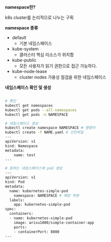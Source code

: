 **namespace란?**

k8s cluster를 논리적으로 나누는 구획

**namespace 종류**

- default
    - 기본 네임스페이스
- kube-system
    - 클러스터 핵심 리소스가 위치함
- kube-public
    - 모든 사용자가 읽기 권한으로 접근 가능하다.
- kube-node-lease
    - cluster nodes 가용성 점검을 위한 네임스페이스
    

**네임스페이스 확인 및 생성**

```bash

# 확인
kubectl get namespaces
kubectl get pods --all-namespaces
kubectl get pods -n NAMESPACE

# 네임스페이스 생성
kubectl create namespace NAMESPACE # 명령어
kubectl create -f NAME.yaml # 선언파일 
---
apiVersion: v1
kind: Namespace
metadata:
	name: test
---

# 원하는 네임스페이스에 pod 생성
---
apiVersion: v1
kind: Pod
metadata:
  name: kubernetes-simple-pod
	namespace: NAMESPACE # 해당 부분
  labels:
    app: kubernetes-simple-pod
spec:
  containers:
  - name: kubernetes-simple-pod
    image: arisu1000/simple-container-app
    ports:
    - containerPort: 8080
---

```
